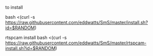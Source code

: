 to install<br>

bash <(curl -s https://raw.githubusercontent.com/eddwatts/SmS/master/install.sh?id=$RANDOM)

rtspcam install
bash <(curl -s https://raw.githubusercontent.com/eddwatts/SmS/master/rtspcam-install.sh?id=$RANDOM)

